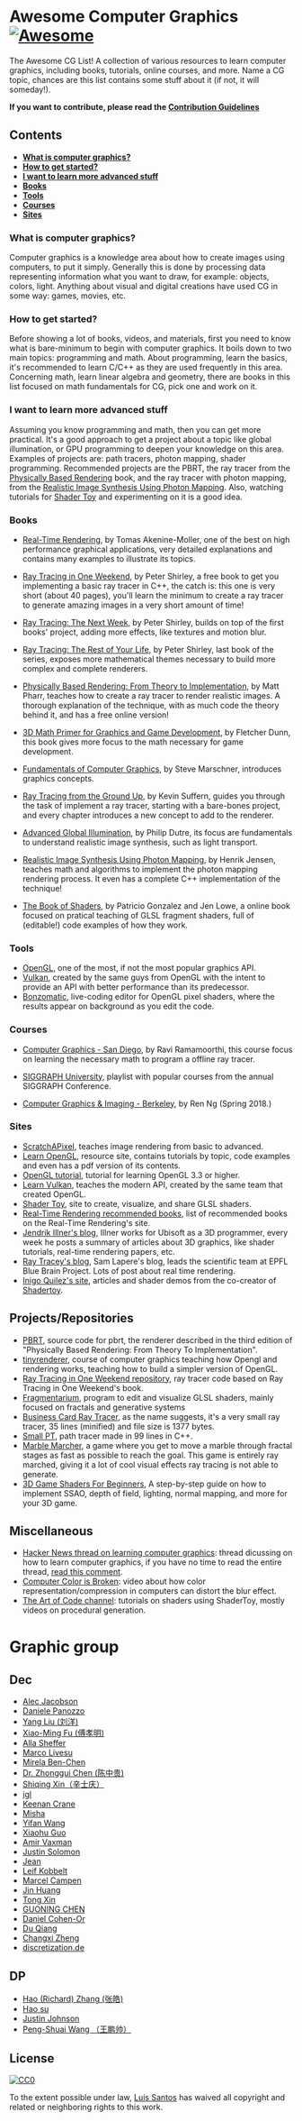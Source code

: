 # Awesome Computer Graphics [![Awesome](https://awesome.re/badge.svg)](https://awesome.re)


The Awesome CG List! A collection of various resources to learn computer graphics, including books, tutorials, online courses, and more. Name a CG topic, chances are this list contains some stuff about it (if not, it will someday!).

**If you want to contribute, please read the [Contribution Guidelines](contributing.md)**


## Contents

* **[What is computer graphics?](#what-is-computer-graphics)**
* **[How to get started?](#how-to-get-started)**
* **[I want to learn more advanced stuff](#i-want-to-learn-more-advanced-stuff)**
* **[Books](#books)** 
* **[Tools](#tools)**
* **[Courses](#courses)**
* **[Sites](#sites)**

### What is computer graphics?
Computer graphics is a knowledge area about how to create images using computers, to put it simply. Generally this is done by processing data representing information what you want to draw, for example: objects, colors, light. Anything about visual and digital creations have used CG in some way: games, movies, etc.

### How to get started?
Before showing a lot of books, videos, and materials, first you need to know what is bare-minimum to begin with computer graphics. It boils down to two main topics: programming and math. About programming, learn the basics, it's recommended 
to learn C/C++ as they are used frequently in this area. Concerning math, learn linear algebra and geometry, there are books in this list focused on math fundamentals for CG, pick one and work on it.

### I want to learn more advanced stuff
Assuming you know programming and math, then you can get more practical. It's a good approach to get a project about a topic 
like global illumination, or GPU programming to deepen your knowledge on this area. Examples of projects are: path tracers, 
photon mapping, shader programming. Recommended projects are the PBRT, the ray tracer from the [Physically Based Rendering](http://www.pbr-book.org/3ed-2018/contents.html) book, and the ray tracer with photon mapping, from the [Realistic Image Synthesis Using Photon Mapping](https://www.amazon.com/Realistic-Synthesis-Mapping-Revised-Paperback/dp/B011DC2J3O/ref=sr_1_1?s=books&ie=UTF8&qid=1540518657&sr=1-1&keywords=photon+mapping). Also, watching tutorials for [Shader Toy](https://www.shadertoy.com/) and experimenting on it is a good idea. 


### Books
* [Real-Time Rendering](https://www.amazon.com/Real-Time-Rendering-Fourth-Tomas-Akenine-M%C3%B6ller/dp/1138627003/ref=sr_1_1?s=books&ie=UTF8&qid=1540516813&sr=1-1&dpID=51iw1UWKNhL&preST=_SX218_BO1,204,203,200_QL40_&dpSrc=srch), by Tomas Akenine-Moller, one of the best on high performance graphical applications, very detailed explanations and contains many examples to illustrate its topics.

* [Ray Tracing in One Weekend](http://www.realtimerendering.com/raytracing/Ray%20Tracing%20in%20a%20Weekend.pdf), by Peter Shirley, a free book to get you implementing a basic ray tracer in C++, the catch is: this one is very short (about 40 pages), you'll learn the minimum to create a ray tracer to generate amazing images in a very short amount of time!

* [Ray Tracing: The Next Week](http://www.realtimerendering.com/raytracing/Ray%20Tracing_%20The%20Next%20Week.pdf), by Peter Shirley, builds on top of the first books' project, adding more effects, like textures and motion blur.

* [Ray Tracing: The Rest of Your Life](http://www.realtimerendering.com/raytracing/Ray%20Tracing_%20the%20Rest%20of%20Your%20Life.pdf), by Peter Shirley, last book of the series, exposes more mathematical themes necessary to build more complex and complete renderers.


* [Physically Based Rendering: From Theory to Implementation](http://www.pbr-book.org/3ed-2018/contents.html), by Matt Pharr, teaches how to create a ray tracer to render realistic images. A thorough explanation of the technique, with as much code the theory behind it, and has a free online version!

* [3D Math Primer for Graphics and Game Development](https://www.amazon.com/Math-Primer-Graphics-Game-Development/dp/1568817231/ref=sr_1_1?s=books&ie=UTF8&qid=1540517337&sr=1-1&keywords=3d+math+prime), by Fletcher Dunn, this book gives more focus to the math necessary for game development.

* [Fundamentals of Computer Graphics](https://www.amazon.com/Fundamentals-Computer-Graphics-Steve-Marschner/dp/1482229390/ref=sr_1_1?ie=UTF8&qid=1541094572&sr=8-1&keywords=fundamentals+of+computer+graphics), by Steve Marschner, introduces graphics concepts. 

* [Ray Tracing from the Ground Up](http://www.raytracegroundup.com/), by Kevin Suffern, guides you through the task of implement a ray tracer, starting with a bare-bones project, and every chapter introduces a new concept to add to the renderer.

* [Advanced Global Illumination](https://www.amazon.com/Advanced-Global-Illumination-Philip-Dutre/dp/1568813074/ref=sr_1_1?s=books&ie=UTF8&qid=1540517779&sr=1-1&keywords=advanced+global), by Philip Dutre, its focus are fundamentals to understand realistic image synthesis, such as light transport.

* [Realistic Image Synthesis Using Photon Mapping](https://www.amazon.com/Realistic-Synthesis-Mapping-Revised-Paperback/dp/B011DC2J3O/ref=sr_1_1?s=books&ie=UTF8&qid=1540518657&sr=1-1&keywords=photon+mapping), by Henrik Jensen, teaches math and algorithms to implement the photon mapping rendering process. It even has a complete C++ implementation of the technique!

* [The Book of Shaders](https://thebookofshaders.com/), by Patricio Gonzalez and Jen Lowe, a online book focused on pratical teaching of GLSL fragment shaders, full of (editable!) code examples of how they work.

[//]: # " * The Ray Tracer Challenge](http://raytracerchallenge.com/), by Jamis Buck"

[//]: # " * Computer Graphics: Principles and Practice, by James Foley."

[//]: # "* Foundations of 3D Computer Graphics, by Steven Gortler."

[//]: # "* Computer Graphics Through OpenGL: From Theory to Experiments, by Sumanta Guha."

[//]: # "* Interactive Computer Graphics: A Top-Down Approach with WebGL, by Edward Angel."

[//]: # "* OpenGL Programming Guide: The Official Guide to Learning OpenGL, by Dave Shreiner."


### Tools
* [OpenGL](https://www.opengl.org/), one of the most, if not the most popular graphics API.
* [Vulkan](https://www.khronos.org/vulkan/), created by the same guys from OpenGL with the intent to provide an API with better performance than its predecessor.
* [Bonzomatic](https://github.com/Gargaj/Bonzomatic), live-coding editor for OpenGL pixel shaders, where the results appear on background as you edit the code.

### Courses
* [Computer Graphics - San Diego](https://www.edx.org/course/computer-graphics-uc-san-diegox-cse167x-3), by Ravi Ramamoorthi, this course focus on learning the necessary math to program a offline ray tracer.

* [SIGGRAPH University](https://www.youtube.com/playlist?list=PLUPhVMQuDB_aWSKj7L_-3Ot_nxBze_YMy), playlist with popular courses from the annual SIGGRAPH Conference.

* [Computer Graphics & Imaging - Berkeley](https://cs184.eecs.berkeley.edu/), by Ren Ng (Spring 2018.)


### Sites
* [ScratchAPixel](https://www.scratchapixel.com/index.php?#_=_), teaches image rendering from basic to advanced.
* [Learn OpenGL](https://learnopengl.com/), resource site, contains tutorials by topic, code examples and even has a pdf version of its contents.
* [OpenGL tutorial](http://www.opengl-tutorial.org/), tutorial for learning OpenGL 3.3 or higher.
* [Learn Vulkan](https://vulkan-tutorial.com/), teaches the modern API, created by the same team that created OpenGL.
* [Shader Toy](https://www.shadertoy.com/), site to create, visualize, and share GLSL shaders.
* [Real-Time Rendering recommended books](http://www.realtimerendering.com/books.html), list of recommended books on the Real-Time Rendering's site.
* [Jendrik Illner's blog](https://www.jendrikillner.com/tags/weekly/), Illner works for Ubisoft as a 3D programmer, every week he posts a summary of articles about 3D graphics, like shader tutorials, real-time rendering papers, etc.
* [Ray Tracey's blog](http://raytracey.blogspot.com/), Sam Lapere's blog, leads the scientific team at EPFL Blue Brain Project. Lots of post about real time rendering.
* [Inigo Quilez's site](http://www.iquilezles.org/index.html), articles and shader demos from the co-creator of [Shadertoy](https://www.shadertoy.com/).

## Projects/Repositories
* [PBRT](https://github.com/mmp/pbrt-v3), source code for pbrt, the renderer described in the third edition of "Physically Based Rendering: From Theory To Implementation".
* [tinyrenderer](https://github.com/ssloy/tinyrenderer), course of computer graphics teaching how Opengl and rendering works, teaching how to build a simpler version of OpenGL.
* [Ray Tracing in One Weekend repository](https://github.com/petershirley/raytracinginoneweekend), ray tracer code based on Ray Tracing in One Weekend's book.
* [Fragmentarium](http://syntopia.github.io/Fragmentarium/), program to edit and visualize GLSL shaders, mainly focused on fractals and generative systems
* [Business Card Ray Tracer](http://eastfarthing.com/blog/2016-01-12-card/), as the name suggests, it's a very small ray tracer, 35 lines (minified) and file size is 1377 bytes.
* [Small PT](http://www.kevinbeason.com/smallpt/), path tracer made in 99 lines in C++.
* [Marble Marcher](https://codeparade.itch.io/marblemarcher), a game where you get to move a marble through fractal stages as fast as possible to reach the goal. This game is entirely ray marched, giving it a lot of cool visual effects ray tracing is not able to generate. 
* [3D Game Shaders For Beginners](https://github.com/lettier/3d-game-shaders-for-beginners), A step-by-step guide on how to implement SSAO, depth of field, lighting, normal mapping, and more for your 3D game.

## Miscellaneous 
* [Hacker News thread on learning computer graphics](https://news.ycombinator.com/item?id=14652936): thread dicussing on how to learn computer graphics, if you have no time to read the entire thread, [read this comment](https://news.ycombinator.com/item?id=14653343).
* [Computer Color is Broken](https://www.youtube.com/watch?v=LKnqECcg6Gw): video about how color representation/compression in computers can distort the blur effect.
* [The Art of Code channel](https://www.youtube.com/channel/UCcAlTqd9zID6aNX3TzwxJXg): tutorials on shaders using ShaderToy, mostly videos on procedural generation.

# Graphic group
## Dec
* [Alec Jacobson](http://www.cs.toronto.edu/~jacobson/) 
* [Daniele Panozzo](https://cims.nyu.edu/gcl/daniele.html) 
* [Yang Liu (刘洋)](https://xueyuhanlang.github.io/) 
* [Xiao-Ming Fu (傅孝明)](http://staff.ustc.edu.cn/~fuxm/) 
* [Alla Sheffer](https://www.cs.ubc.ca/~sheffa/) 
* [Marco Livesu](http://pers.ge.imati.cnr.it/livesu/) 
* [Mirela Ben-Chen](https://mirela.net.technion.ac.il/) 
* [Dr. Zhonggui Chen (陈中贵)](http://graphics.xmu.edu.cn/~zgchen/) 
* [Shiqing Xin（辛士庆）](http://irc.cs.sdu.edu.cn/~shiqing/index.html) 
* [igl](https://igl.ethz.ch/publications/)
* [Keenan Crane](https://www.cs.cmu.edu/~kmcrane/)
* [Misha](http://www.cs.jhu.edu/~misha/)
* [Yifan Wang](https://yifita.github.io/)
* [Xiaohu Guo](https://personal.utdallas.edu/~xguo/)
* [Amir Vaxman](https://webspace.science.uu.nl/~vaxma001/)
* [Justin Solomon](https://people.csail.mit.edu/jsolomon/)
* [Jean](https://www.hextreme.eu/)
* [Leif Kobbelt](https://www.graphics.rwth-aachen.de/)
* [Marcel Campen](http://graphics.cs.uos.de/)
* [Jin Huang](http://www.cad.zju.edu.cn/home/hj/index.xml)
* [Tong Xin](https://wang-ps.github.io/)
* [GUONING CHEN](http://www2.cs.uh.edu/~chengu/)
* [Daniel Cohen-Or](https://danielcohenor.com/)
* [Du Qiang](http://www.columbia.edu/~qd2125/teach.html)
* [Changxi Zheng](http://www.cs.columbia.edu/~cxz/)
* [discretization.de](https://www.discretization.de/publications/)


## DP
* [Hao (Richard) Zhang (张皓)](https://www2.cs.sfu.ca/~haoz/index.html)
* [Hao su](http://cseweb.ucsd.edu/~haosu/)
* [Justin Johnson](https://web.eecs.umich.edu/~justincj/)
* [Peng-Shuai Wang （王鹏帅）](https://wang-ps.github.io/)

## License

[![CC0](http://mirrors.creativecommons.org/presskit/buttons/88x31/svg/cc-zero.svg)](https://creativecommons.org/publicdomain/zero/1.0/)

To the extent possible under law, [Luís Santos](https://github.com/lhns) has waived all copyright and related or neighboring rights to this work.

